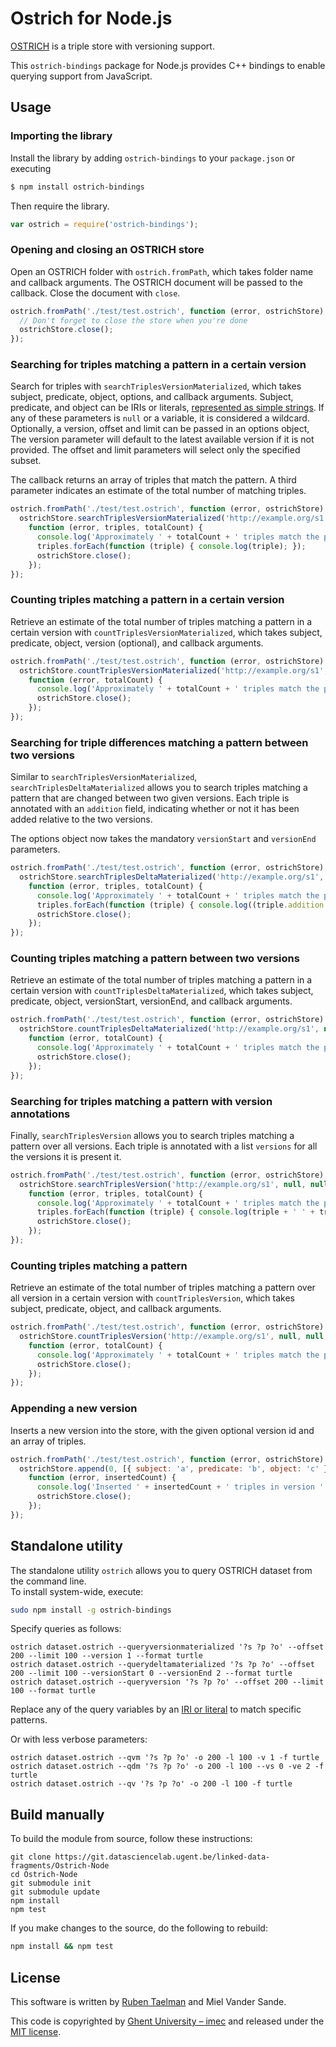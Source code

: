 # Ostrich for Node.js

[OSTRICH](github.com/rdfostrich/ostrich/) is a triple store with versioning support.

This `ostrich-bindings` package for Node.js provides C++ bindings to enable querying support from JavaScript.

## Usage

### Importing the library
Install the library by adding `ostrich-bindings` to your `package.json` or executing

```bash
$ npm install ostrich-bindings
```

Then require the library.

```JavaScript
var ostrich = require('ostrich-bindings');
```

### Opening and closing an OSTRICH store

Open an OSTRICH folder with `ostrich.fromPath`,
which takes folder name and callback arguments.
The OSTRICH document will be passed to the callback.
Close the document with `close`.

```JavaScript
ostrich.fromPath('./test/test.ostrich', function (error, ostrichStore) {
  // Don't forget to close the store when you're done
  ostrichStore.close();
});
```

### Searching for triples matching a pattern in a certain version
Search for triples with `searchTriplesVersionMaterialized`,
which takes subject, predicate, object, options, and callback arguments.
Subject, predicate, and object can be IRIs or literals,
[represented as simple strings](https://github.com/RubenVerborgh/N3.js#triple-representation).
If any of these parameters is `null` or a variable, it is considered a wildcard.
Optionally, a version, offset and limit can be passed in an options object,
The version parameter will default to the latest available version if it is not provided.
The offset and limit parameters will select only the specified subset.

The callback returns an array of triples that match the pattern.
A third parameter indicates an estimate of the total number of matching triples.

```JavaScript
ostrich.fromPath('./test/test.ostrich', function (error, ostrichStore) {
  ostrichStore.searchTriplesVersionMaterialized('http://example.org/s1', null, null, { version: 1, offset: 0, limit: 10 },
    function (error, triples, totalCount) {
      console.log('Approximately ' + totalCount + ' triples match the pattern in the given version.');
      triples.forEach(function (triple) { console.log(triple); });
      ostrichStore.close();
    });
});
```

### Counting triples matching a pattern in a certain version
Retrieve an estimate of the total number of triples matching a pattern in a certain version with `countTriplesVersionMaterialized`,
which takes subject, predicate, object, version (optional), and callback arguments.

```JavaScript
ostrich.fromPath('./test/test.ostrich', function (error, ostrichStore) {
  ostrichStore.countTriplesVersionMaterialized('http://example.org/s1', null, null, 1,
    function (error, totalCount) {
      console.log('Approximately ' + totalCount + ' triples match the pattern in the given version.');
      ostrichStore.close();
    });
});
```

### Searching for triple differences matching a pattern between two versions
Similar to `searchTriplesVersionMaterialized`, `searchTriplesDeltaMaterialized`
allows you to search triples matching a pattern that are changed between two given versions.
Each triple is annotated with an `addition` field,
indicating whether or not it has been added relative to the two versions. 

The options object now takes the mandatory `versionStart` and `versionEnd` parameters.

```JavaScript
ostrich.fromPath('./test/test.ostrich', function (error, ostrichStore) {
  ostrichStore.searchTriplesDeltaMaterialized('http://example.org/s1', null, null, { versionStart: 0, versionEnd: 2, offset: 0, limit: 10 },
    function (error, triples, totalCount) {
      console.log('Approximately ' + totalCount + ' triples match the pattern between the two given versions.');
      triples.forEach(function (triple) { console.log((triple.addition ? '+ ' : '- ') + triple); });
      ostrichStore.close();
    });
});
```

### Counting triples matching a pattern between two versions
Retrieve an estimate of the total number of triples matching a pattern in a certain version with `countTriplesDeltaMaterialized`,
which takes subject, predicate, object, versionStart, versionEnd, and callback arguments.

```JavaScript
ostrich.fromPath('./test/test.ostrich', function (error, ostrichStore) {
  ostrichStore.countTriplesDeltaMaterialized('http://example.org/s1', null, null, 0, 2,
    function (error, totalCount) {
      console.log('Approximately ' + totalCount + ' triples match the pattern between the two given versions.');
      ostrichStore.close();
    });
});
```

### Searching for triples matching a pattern with version annotations
Finally, `searchTriplesVersion`
allows you to search triples matching a pattern over all versions.
Each triple is annotated with a list `versions` for all the versions it is present it. 

```JavaScript
ostrich.fromPath('./test/test.ostrich', function (error, ostrichStore) {
  ostrichStore.searchTriplesVersion('http://example.org/s1', null, null, { offset: 0, limit: 10 },
    function (error, triples, totalCount) {
      console.log('Approximately ' + totalCount + ' triples match the pattern in all versions.');
      triples.forEach(function (triple) { console.log(triple + ' ' + triple.versions); });
      ostrichStore.close();
    });
});
```

### Counting triples matching a pattern
Retrieve an estimate of the total number of triples matching a pattern over all version in a certain version with `countTriplesVersion`,
which takes subject, predicate, object, and callback arguments.

```JavaScript
ostrich.fromPath('./test/test.ostrich', function (error, ostrichStore) {
  ostrichStore.countTriplesVersion('http://example.org/s1', null, null,
    function (error, totalCount) {
      console.log('Approximately ' + totalCount + ' triples match the pattern in all versions.');
      ostrichStore.close();
    });
});
```

### Appending a new version
Inserts a new version into the store, with the given optional version id and an array of triples.

```JavaScript
ostrich.fromPath('./test/test.ostrich', function (error, ostrichStore) {
  ostrichStore.append(0, [{ subject: 'a', predicate: 'b', object: 'c' }, { subject: 'a', predicate: 'b', object: 'd' }],
    function (error, insertedCount) {
      console.log('Inserted ' + insertedCount + ' triples in version ' + ostrichStore.store.maxVersion);
      ostrichStore.close();
    });
});
```

## Standalone utility
The standalone utility `ostrich` allows you to query OSTRICH dataset from the command line.
<br>
To install system-wide, execute:
```bash
sudo npm install -g ostrich-bindings
```

Specify queries as follows:
```
ostrich dataset.ostrich --queryversionmaterialized '?s ?p ?o' --offset 200 --limit 100 --version 1 --format turtle
ostrich dataset.ostrich --querydeltamaterialized '?s ?p ?o' --offset 200 --limit 100 --versionStart 0 --versionEnd 2 --format turtle
ostrich dataset.ostrich --queryversion '?s ?p ?o' --offset 200 --limit 100 --format turtle
```
Replace any of the query variables by an [IRI or literal](https://github.com/RubenVerborgh/N3.js#triple-representation) to match specific patterns.

Or with less verbose parameters:
```
ostrich dataset.ostrich --qvm '?s ?p ?o' -o 200 -l 100 -v 1 -f turtle
ostrich dataset.ostrich --qdm '?s ?p ?o' -o 200 -l 100 --vs 0 -ve 2 -f turtle
ostrich dataset.ostrich --qv '?s ?p ?o' -o 200 -l 100 -f turtle
```

## Build manually
To build the module from source, follow these instructions:
```Shell
git clone https://git.datasciencelab.ugent.be/linked-data-fragments/Ostrich-Node
cd Ostrich-Node
git submodule init
git submodule update
npm install
npm test
```

If you make changes to the source, do the following to rebuild:
```bash
npm install && npm test
```

## License
This software is written by [Ruben Taelman](http://rubensworks.net/) and Miel Vander Sande.

This code is copyrighted by [Ghent University – imec](http://idlab.ugent.be/)
and released under the [MIT license](http://opensource.org/licenses/MIT).

